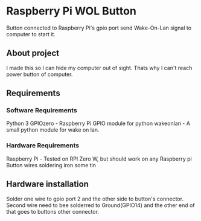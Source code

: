 # Raspberry Pi WOL Button
Button connected to Raspberry Pi's gpio port send Wake-On-Lan signal to computer to start it.

## About project

I made this so I can hide my computer out of sight. Thats why I can't reach power button of computer.


## Requirements

### Software Requirements
Python 3
GPIOzero - Raspberry Pi GPIO module for python
wakeonlan - A small python module for wake on lan.

### Hardware Requirements

Raspberry Pi - Tested on RPI Zero W, but should work on any Raspberry pi
Button
wires
soldering iron
some tin

## Hardware installation

Solder one wire to gpio port 2 and the other side to button's connector. Second wire need to bee solderred to Ground(GPIO14) and the other end of that goes to buttons other connector.


